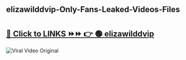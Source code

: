 
 ## elizawilddvip-Only-Fans-Leaked-Videos-Files

# <h2><a href="https://mediaupload.pro?elizawilddvip">🔗 Click to LINKS ⏩⏩ 👉 🟢 elizawilddvip </a></h2>

<a href="https://mediaupload.pro?elizawilddvip" rel="nofollow" data-target="animated-image.originalLink"><img src="https://i.ibb.co.com/xMMVF88/686577567.gif" alt="Viral Video Original" style="max-width: 100%; display: inline-block;" data-target="animated-image.originalImage"></a>